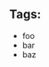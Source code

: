 <div class="au-body au-body--dark">
  <h2 class="au-display-sm">Tags:</h2>
  <ul class="au-tags au-tags--dark">
    <li>foo</li>
    <li>bar</li>
    <li>baz</li>
  </ul>
</div>
